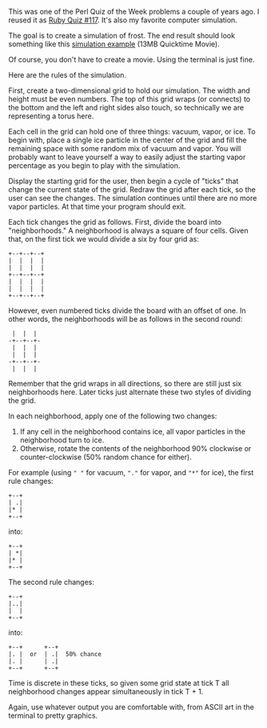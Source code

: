 This was one of the Perl Quiz of the Week problems a couple of years ago.  I reused it as [Ruby Quiz #117](http://www.rubyquiz.com/quiz117.html).  It's also my favorite computer simulation.

The goal is to create a simulation of frost.  The end result should look something like this [simulation example](http://www.rubyquiz.com/SimFrost.mov) (13MB Quicktime Movie).

Of course, you don't have to create a movie.  Using the terminal is just fine.

Here are the rules of the simulation.

First, create a two-dimensional grid to hold our simulation.  The width and height must be even numbers.  The top of this grid wraps (or connects) to the bottom and the left and right sides also touch, so technically we are representing a torus here.

Each cell in the grid can hold one of three things:  vacuum, vapor, or ice.  To begin with, place a single ice particle in the center of the grid and fill the remaining space with some random mix of vacuum and vapor.  You will probably want to leave yourself a way to easily adjust the starting vapor percentage as you begin to play with the simulation.

Display the starting grid for the user, then begin a cycle of "ticks" that change the current state of the grid.  Redraw the grid after each tick, so the user can see the changes.  The simulation continues until there are no more vapor particles.  At that time your program should exit.

Each tick changes the grid as follows.  First, divide the board into "neighborhoods."  A neighborhood is always a square of four cells.  Given that, on the first tick we would divide a six by four grid as:

	+--+--+--+
	|  |  |  |
	|  |  |  |
	+--+--+--+
	|  |  |  |
	|  |  |  |
	+--+--+--+

However, even numbered ticks divide the board with an offset of one.  In other words, the neighborhoods will be as follows in the second round:

	 |  |  |
	-+--+--+-
	 |  |  | 
	 |  |  |
	-+--+--+-
	 |  |  |

Remember that the grid wraps in all directions, so there are still just six neighborhoods here.  Later ticks just alternate these two styles of dividing the grid.

In each neighborhood, apply one of the following two changes:

1.  If any cell in the neighborhood contains ice, all vapor particles in the
    neighborhood turn to ice.
2.  Otherwise, rotate the contents of the neighborhood 90% clockwise or
    counter-clockwise (50% random chance for either).

For example (using `" "` for vacuum, `"."` for vapor, and `"*"` for ice), the first rule changes:

	+--+
	| .|
	|* |
	+--+

into:

	+--+
	| *|
	|* |
	+--+

The second rule changes:

	+--+
	|..|
	|  |
	+--+

into:

	+--+      +--+
	|. |  or  | .|  50% chance
	|. |      | .|
	+--+      +--+

Time is discrete in these ticks, so given some grid state at tick T all neighborhood changes appear simultaneously in tick T + 1.

Again, use whatever output you are comfortable with, from ASCII art in the terminal to pretty graphics.
